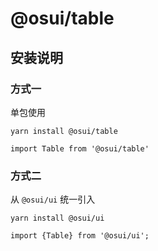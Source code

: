 # @osui/table

## 安装说明

### 方式一

单包使用

```
yarn install @osui/table
```

```
import Table from '@osui/table'
```

### 方式二

从 `@osui/ui` 统一引入

```
yarn install @osui/ui
```

```
import {Table} from '@osui/ui';
```




